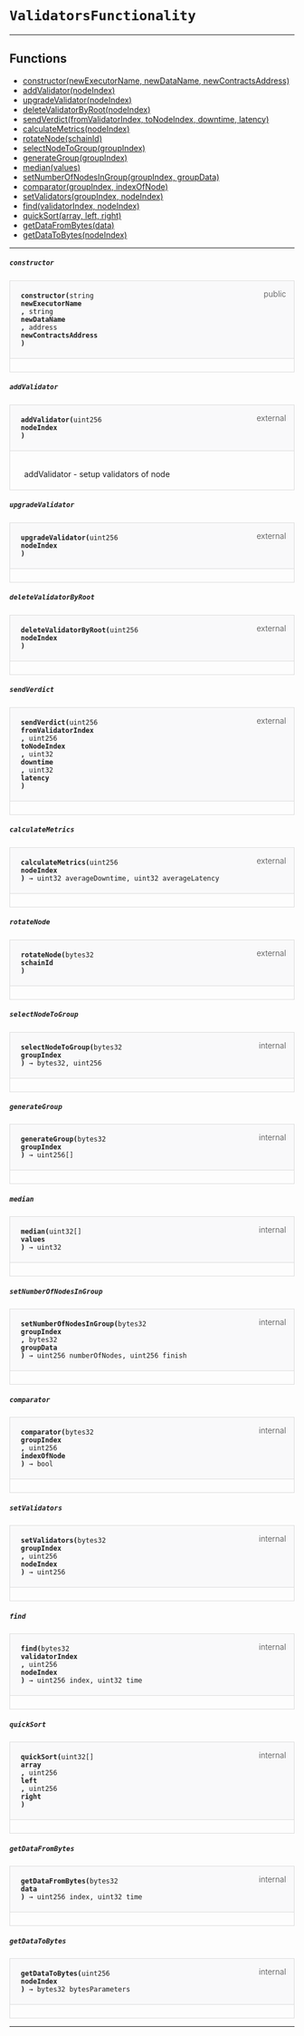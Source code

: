 # `ValidatorsFunctionality`



--- 


## Functions

- [constructor(newExecutorName, newDataName, newContractsAddress)](#constructor)
- [addValidator(nodeIndex)](#addValidator)
- [upgradeValidator(nodeIndex)](#upgradeValidator)
- [deleteValidatorByRoot(nodeIndex)](#deleteValidatorByRoot)
- [sendVerdict(fromValidatorIndex, toNodeIndex, downtime, latency)](#sendVerdict)
- [calculateMetrics(nodeIndex)](#calculateMetrics)
- [rotateNode(schainId)](#rotateNode)
- [selectNodeToGroup(groupIndex)](#selectNodeToGroup)
- [generateGroup(groupIndex)](#generateGroup)
- [median(values)](#median)
- [setNumberOfNodesInGroup(groupIndex, groupData)](#setNumberOfNodesInGroup)
- [comparator(groupIndex, indexOfNode)](#comparator)
- [setValidators(groupIndex, nodeIndex)](#setValidators)
- [find(validatorIndex, nodeIndex)](#find)
- [quickSort(array, left, right)](#quickSort)
- [getDataFromBytes(data)](#getDataFromBytes)
- [getDataToBytes(nodeIndex)](#getDataToBytes)

--- 




##### `constructor`

<div class="funcnameconstructor contract-function">
<h4 id="constructor">
<code>constructor(<span class="var-type">string</span>
newExecutorName
, <span class="var-type">string</span>
newDataName
, <span class="var-type">address</span>
newContractsAddress
)<span class="var-type"></span></code>
<span class="item">public</span>
</h4>
<div class="description">


</div>
</div>

##### `addValidator`

<div class="funcnameaddValidator contract-function">
<h4 id="addValidator">
<code>addValidator(<span class="var-type">uint256</span>
nodeIndex
)<span class="var-type"></span></code>
<span class="item">external</span>
</h4>
<div class="description">

 <p> addValidator - setup validators of node </p>
</div>
</div>

##### `upgradeValidator`

<div class="funcnameupgradeValidator contract-function">
<h4 id="upgradeValidator">
<code>upgradeValidator(<span class="var-type">uint256</span>
nodeIndex
)<span class="var-type"></span></code>
<span class="item">external</span>
</h4>
<div class="description">


</div>
</div>

##### `deleteValidatorByRoot`

<div class="funcnamedeleteValidatorByRoot contract-function">
<h4 id="deleteValidatorByRoot">
<code>deleteValidatorByRoot(<span class="var-type">uint256</span>
nodeIndex
)<span class="var-type"></span></code>
<span class="item">external</span>
</h4>
<div class="description">


</div>
</div>

##### `sendVerdict`

<div class="funcnamesendVerdict contract-function">
<h4 id="sendVerdict">
<code>sendVerdict(<span class="var-type">uint256</span>
fromValidatorIndex
, <span class="var-type">uint256</span>
toNodeIndex
, <span class="var-type">uint32</span>
downtime
, <span class="var-type">uint32</span>
latency
)<span class="var-type"></span></code>
<span class="item">external</span>
</h4>
<div class="description">


</div>
</div>

##### `calculateMetrics`

<div class="funcnamecalculateMetrics contract-function">
<h4 id="calculateMetrics">
<code>calculateMetrics(<span class="var-type">uint256</span>
nodeIndex
)<span class="var-type"> → uint32 averageDowntime, uint32 averageLatency</span></code>
<span class="item">external</span>
</h4>
<div class="description">


</div>
</div>

##### `rotateNode`

<div class="funcnamerotateNode contract-function">
<h4 id="rotateNode">
<code>rotateNode(<span class="var-type">bytes32</span>
schainId
)<span class="var-type"></span></code>
<span class="item">external</span>
</h4>
<div class="description">


</div>
</div>

##### `selectNodeToGroup`

<div class="funcnameselectNodeToGroup contract-function">
<h4 id="selectNodeToGroup">
<code>selectNodeToGroup(<span class="var-type">bytes32</span>
groupIndex
)<span class="var-type"> → bytes32, uint256</span></code>
<span class="item">internal</span>
</h4>
<div class="description">


</div>
</div>

##### `generateGroup`

<div class="funcnamegenerateGroup contract-function">
<h4 id="generateGroup">
<code>generateGroup(<span class="var-type">bytes32</span>
groupIndex
)<span class="var-type"> → uint256[]</span></code>
<span class="item">internal</span>
</h4>
<div class="description">


</div>
</div>

##### `median`

<div class="funcnamemedian contract-function">
<h4 id="median">
<code>median(<span class="var-type">uint32[]</span>
values
)<span class="var-type"> → uint32</span></code>
<span class="item">internal</span>
</h4>
<div class="description">


</div>
</div>

##### `setNumberOfNodesInGroup`

<div class="funcnamesetNumberOfNodesInGroup contract-function">
<h4 id="setNumberOfNodesInGroup">
<code>setNumberOfNodesInGroup(<span class="var-type">bytes32</span>
groupIndex
, <span class="var-type">bytes32</span>
groupData
)<span class="var-type"> → uint256 numberOfNodes, uint256 finish</span></code>
<span class="item">internal</span>
</h4>
<div class="description">


</div>
</div>

##### `comparator`

<div class="funcnamecomparator contract-function">
<h4 id="comparator">
<code>comparator(<span class="var-type">bytes32</span>
groupIndex
, <span class="var-type">uint256</span>
indexOfNode
)<span class="var-type"> → bool</span></code>
<span class="item">internal</span>
</h4>
<div class="description">


</div>
</div>

##### `setValidators`

<div class="funcnamesetValidators contract-function">
<h4 id="setValidators">
<code>setValidators(<span class="var-type">bytes32</span>
groupIndex
, <span class="var-type">uint256</span>
nodeIndex
)<span class="var-type"> → uint256</span></code>
<span class="item">internal</span>
</h4>
<div class="description">


</div>
</div>

##### `find`

<div class="funcnamefind contract-function">
<h4 id="find">
<code>find(<span class="var-type">bytes32</span>
validatorIndex
, <span class="var-type">uint256</span>
nodeIndex
)<span class="var-type"> → uint256 index, uint32 time</span></code>
<span class="item">internal</span>
</h4>
<div class="description">


</div>
</div>

##### `quickSort`

<div class="funcnamequickSort contract-function">
<h4 id="quickSort">
<code>quickSort(<span class="var-type">uint32[]</span>
array
, <span class="var-type">uint256</span>
left
, <span class="var-type">uint256</span>
right
)<span class="var-type"></span></code>
<span class="item">internal</span>
</h4>
<div class="description">


</div>
</div>

##### `getDataFromBytes`

<div class="funcnamegetDataFromBytes contract-function">
<h4 id="getDataFromBytes">
<code>getDataFromBytes(<span class="var-type">bytes32</span>
data
)<span class="var-type"> → uint256 index, uint32 time</span></code>
<span class="item">internal</span>
</h4>
<div class="description">


</div>
</div>

##### `getDataToBytes`

<div class="funcnamegetDataToBytes contract-function">
<h4 id="getDataToBytes">
<code>getDataToBytes(<span class="var-type">uint256</span>
nodeIndex
)<span class="var-type"> → bytes32 bytesParameters</span></code>
<span class="item">internal</span>
</h4>
<div class="description">


</div>
</div>

--- 


<style>
    .contract-function {
        border-radius: var(--border-radius);
        border: solid 1px #ddd;
        max-width: 90vw;
        padding: 0;
        margin-top: 1em;
        margin-bottom: 1em;
        word-wrap: break-word;
    }

    .contract-function h4 {
        display: -webkit-box;
        display: -ms-flexbox;
        display: flex;
        -webkit-box-orient: horizontal;
        -webkit-box-direction: normal;
        -ms-flex-direction: row;
        flex-direction: row;
        -webkit-box-pack: justify;
        -ms-flex-pack: justify;
        justify-content: space-between;
        -ms-flex-line-pack: start;
        align-content: flex-start;
        padding: 0;
        margin: 1em;
        margin-bottom: 2em;
        position: relative;
        font-size: inherit;
    }

    .contract-function h4::before {
        content: "";
        display: block;
        position: absolute;
        height: 100%;
        width: 100%;
        -webkit-box-sizing: content-box;
        box-sizing: content-box;
        padding: 1em;
        margin: -1em;
        z-index: -10;
        background-color: #f9f9fa;
        border-bottom: solid 1px #ddd;
    }
    .anchor {
        display: inline-block;
        height: 1em;
        margin-left: -25px;
        opacity: 0;
        position: absolute;
        transition: opacity var(--transition-speed-sm) var(--transition-timing);
    }

    .contract-function h4 code {
        color: inherit;
        background-color: transparent;
        padding: 5px
    }

    .contract-function h4 .item {
        font-weight: 300;
        opacity: .8;
    }

    .contract-function .description{
        margin-left: 20px;
        padding: 5px
    }

    .contract-function .var-type {
         font-weight: 300;
    }
</style>